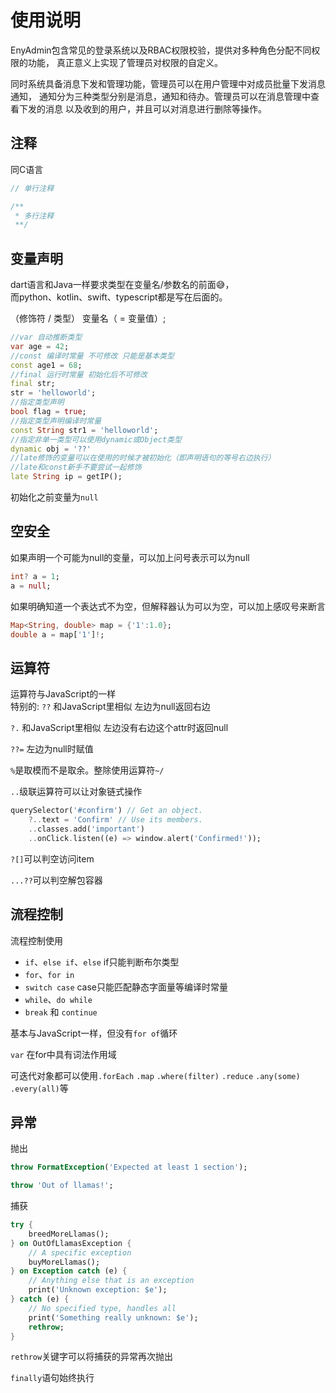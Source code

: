 # 使用说明

EnyAdmin包含常见的登录系统以及RBAC权限校验，提供对多种角色分配不同权限的功能，
真正意义上实现了管理员对权限的自定义。

同时系统具备消息下发和管理功能，管理员可以在用户管理中对成员批量下发消息通知，
通知分为三种类型分别是消息，通知和待办。管理员可以在消息管理中查看下发的消息
以及收到的用户，并且可以对消息进行删除等操作。

## 注释

同C语言
```dart
// 单行注释

/**
 * 多行注释
 **/
```

## 变量声明

dart语言和Java一样要求类型在变量名/参数名的前面😅，    
而python、kotlin、swift、typescript都是写在后面的。

（修饰符 / 类型） 变量名（ = 变量值）;
```dart
//var 自动推断类型
var age = 42;
//const 编译时常量 不可修改 只能是基本类型
const age1 = 68;
//final 运行时常量 初始化后不可修改
final str;
str = 'helloworld';
//指定类型声明
bool flag = true;
//指定类型声明编译时常量
const String str1 = 'helloworld';
//指定非单一类型可以使用dynamic或Object类型
dynamic obj = '??'
//late修饰的变量可以在使用的时候才被初始化（即声明语句的等号右边执行）
//late和const新手不要尝试一起修饰
late String ip = getIP();
```
初始化之前变量为`null`

## 空安全

如果声明一个可能为null的变量，可以加上问号表示可以为null
```dart
int? a = 1;
a = null;
```

如果明确知道一个表达式不为空，但解释器认为可以为空，可以加上感叹号来断言
```dart
Map<String, double> map = {'1':1.0};
double a = map['1']!;
```

## 运算符

运算符与JavaScript的一样  
特别的:
`??` 和JavaScript里相似 左边为null返回右边

`?.` 和JavaScript里相似 左边没有右边这个attr时返回null

`??=` 左边为null时赋值

`%`是取模而不是取余。整除使用运算符`~/`

`..`级联运算符可以让对象链式操作

```dart
querySelector('#confirm') // Get an object.
    ?..text = 'Confirm' // Use its members.
    ..classes.add('important')
    ..onClick.listen((e) => window.alert('Confirmed!'));
```

`?[]`可以判空访问item

`...??`可以判空解包容器

## 流程控制

流程控制使用
- `if`、`else if`、`else` if只能判断布尔类型
- `for`、`for in`
- `switch case`  case只能匹配静态字面量等编译时常量
- `while`、`do while`
- `break` 和 `continue`

基本与JavaScript一样，但没有`for of`循环

`var` 在for中具有词法作用域

可迭代对象都可以使用`.forEach` `.map` `.where(filter)` `.reduce` `.any(some)` `.every(all)`等


## 异常

抛出
```dart
throw FormatException('Expected at least 1 section');

throw 'Out of llamas!';
```

捕获
```dart
try {
    breedMoreLlamas();
} on OutOfLlamasException {
    // A specific exception
    buyMoreLlamas();
} on Exception catch (e) {
    // Anything else that is an exception
    print('Unknown exception: $e');
} catch (e) {
    // No specified type, handles all
    print('Something really unknown: $e');
    rethrow;
}
```

`rethrow`关键字可以将捕获的异常再次抛出

`finally`语句始终执行